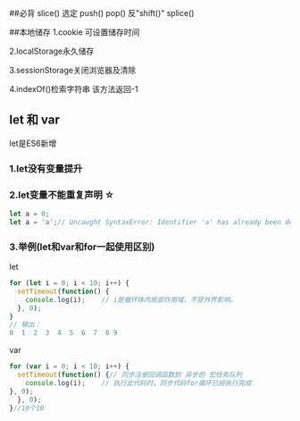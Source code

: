 ##必背
slice() 选定
push()
pop() 反"shift()"
splice()


##本地储存
1.cookie 可设置储存时间

2.localStorage永久储存

3.sessionStorage关闭浏览器及清除  

4.indexOf()检索字符串 该方法返回-1

## let 和 var
 let是ES6新增

### 1.let没有变量提升

### 2.let变量不能重复声明 ☆
 ```js
 let a = 0;
 let a = 'a';// Uncaught SyntaxError: Identifier 'a' has already been declared
 ```

### 3.举例(let和var和for一起使用区别)
 let
  ```js
  for (let i = 0; i < 10; i++) {
    setTimeout(function() {
      console.log(i);    // i是循环体内局部作用域，不受外界影响。
    }, 0);
  }
  // 输出：
  0  1  2  3  4  5  6  7  8 9
  ```
  var
  ```js
  for (var i = 0; i < 10; i++) {
    setTimeout(function() {// 同步注册回调函数到 异步的 宏任务队列
      console.log(i);    // 执行此代码时，同步代码for循环已经执行完成
  }, 0);
    }, 0);
  }//10个10
